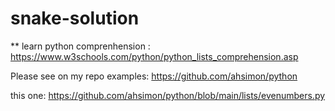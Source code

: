# snake-solution

** learn python comprenhension : https://www.w3schools.com/python/python_lists_comprehension.asp


Please see on my repo examples: https://github.com/ahsimon/python

this one: https://github.com/ahsimon/python/blob/main/lists/evenumbers.py
